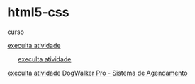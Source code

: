 # html5-css
 curso

<a href="https://camillyvitoria585.github.io/html5-css/execicio/exe 001">execulta atividade</a>
<ul><a href="https://camillyvitoria585.github.io/html5-css/execicio/exe 003">execulta atividade</a></ul>
<a href="https://camillyvitoria585.github.io/html5-css/execicio/trabalho final">execulta atividade</a>
<a href="https://paulo1707.github.io/HTML-CSS/carol">DogWalker Pro - Sistema de Agendamento</a>
